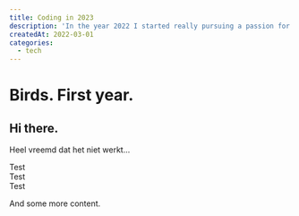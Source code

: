 ```yaml
---
title: Coding in 2023
description: 'In the year 2022 I started really pursuing a passion for bird and wildlife photography.'
createdAt: 2022-03-01
categories:
  - tech
---
```


# Birds. First year.

## Hi there.

Heel vreemd dat het niet werkt...

<!--more-->

<div class="grid grid-cols-3 gap-6">
  <div class=" h-64">Test</div>

  <div class="col-span-2 h-64">Test</div>
  <div class="col-span-2 h-64">Test</div>
</div>

And some more content.
